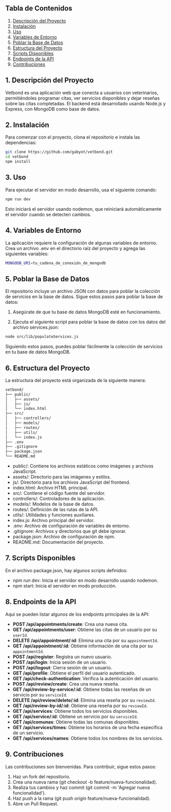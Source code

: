 ## Tabla de Contenidos
1. [Descripción del Proyecto](#1-descripción-del-proyecto)
2. [Instalación](#2-instalación)
3. [Uso](#3-uso)
4. [Variables de Entorno](#4-variables-de-entorno)
5. [Poblar la Base de Datos](#5-poblar-la-base-de-datos)
6. [Estructura del Proyecto](#6-estructura-del-proyecto)
7. [Scripts Disponibles](#7-scripts-disponibles)
8. [Endpoints de la API](#8-endpoints-de-la-api)
9. [Contribuciones](#9-contribuciones)

## 1. Descripción del Proyecto
Vetbond es una aplicación web que conecta a usuarios con veterinarios, permitiéndoles programar citas, ver servicios disponibles y dejar reseñas sobre las citas completadas. El backend está desarrollado usando Node.js y Express, con MongoDB como base de datos.

## 2. Instalación
Para comenzar con el proyecto, clona el repositorio e instala las dependencias:

```bash
git clone https://github.com/gabyot/vetbond.git
cd vetbond
npm install
```

## 3. Uso

Para ejecutar el servidor en modo desarrollo, usa el siguiente comando:

```bash
npm run dev
````
Esto iniciará el servidor usando nodemon, que reiniciará automáticamente el servidor cuando se detecten cambios.

## 4. Variables de Entorno
La aplicación requiere la configuración de algunas variables de entorno. Crea un archivo .env en el directorio raíz del proyecto y agrega las siguientes variables:
```bash
MONGODB_URI=tu_cadena_de_conexión_de_mongodb
```
## 5. Poblar la Base de Datos
El repositorio incluye un archivo JSON con datos para poblar la colección de servicios en la base de datos. Sigue estos pasos para poblar la base de datos:

1. Asegúrate de que tu base de datos MongoDB esté en funcionamiento.

2. Ejecuta el siguiente script para poblar la base de datos con los datos del archivo services.json:

```bash
node src/lib/populateServices.js
```

Siguiendo estos pasos, puedes poblar fácilmente la colección de servicios en tu base de datos MongoDB.


## 6. Estructura del Proyecto
La estructura del proyecto está organizada de la siguiente manera:

```bash
vetbond/
├── public/
│   ├── assets/
│   ├── js/
│   └── index.html
├── src/
│   ├── controllers/
│   ├── models/
│   ├── routes/
│   ├── utils/
│   └── index.js
├── .env
├── .gitignore
├── package.json
└── README.md
```
 * public/: Contiene los archivos estáticos como imágenes y archivos JavaScript.
 * assets/: Directorio para las imágenes y estilos.
 * js/: Directorio para los archivos JavaScript del frontend.
 * index.html: Archivo HTML principal.
 * src/: Contiene el código fuente del servidor.
 * controllers/: Controladores de la aplicación.
* models/: Modelos de la base de datos.
* routes/: Definición de las rutas de la API.
* utils/: Utilidades y funciones auxiliares.
* index.js: Archivo principal del servidor.
* .env: Archivo de configuración de variables de entorno.
* .gitignore: Archivos y directorios que git debe ignorar.
* package.json: Archivo de configuración de npm.
* README.md: Documentación del proyecto.

## 7. Scripts Disponibles
En el archivo package.json, hay algunos scripts definidos:

* npm run dev: Inicia el servidor en modo desarrollo usando nodemon.
* npm start: Inicia el servidor en modo producción.

## 8. Endpoints de la API
Aquí se pueden listar algunos de los endpoints principales de la API:

- **POST /api/appointments/create**: Crea una nueva cita.
- **GET /api/appointments/user**: Obtiene las citas de un usuario por su `userId`.
- **DELETE /api/appointment/:id**: Elimina una cita por su `appointmentId`.
- **GET /api/appointment/:id**: Obtiene información de una cita por su `appointmentId`.
- **POST /api/register**: Registra un nuevo usuario.
- **POST /api/login**: Inicia sesión de un usuario.
- **POST /api/logout**: Cierra sesión de un usuario.
- **GET /api/profile**: Obtiene el perfil del usuario autenticado.
- **GET /api/check-authentication**: Verifica la autenticación del usuario.
- **POST /api/review/create**: Crea una nueva reseña.
- **GET /api/review-by-service/:id**: Obtiene todas las reseñas de un servicio por su `serviceId`.
- **DELETE /api/review/delete/:id**: Elimina una reseña por su `reviewId`.
- **GET /api/review-by-id/:id**: Obtiene una reseña por su `reviewId`.
- **GET /api/services**: Obtiene todos los servicios disponibles.
- **GET /api/service/:id**: Obtiene un servicio por su `serviceId`.
- **GET /api/comunas**: Obtiene todas las comunas disponibles.
- **GET /api/services/times**: Obtiene los horarios de una fecha específica de un servicio.
- **GET /api/services/names**: Obtiene todos los nombres de los servicios.

## 9. Contribuciones
Las contribuciones son bienvenidas. Para contribuir, sigue estos pasos:

1. Haz un fork del repositorio.
1. Crea una nueva rama (git checkout -b feature/nueva-funcionalidad).
2. Realiza tus cambios y haz commit (git commit -m 'Agregar nueva funcionalidad').
3. Haz push a la rama (git push origin feature/nueva-funcionalidad).
4. Abre un Pull Request.
